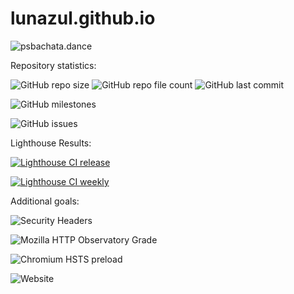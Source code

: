 # lunazul.github.io

![psbachata.dance](https://img.shields.io/website?down_color=red&down_message=offline&label=psbachata.dance&style=plastic&up_color=green&up_message=online&url=https%3A%2F%2Fpsbachata.dance)

Repository statistics:

![GitHub repo size](https://img.shields.io/github/repo-size/lunazul/lunazul.github.io?style=plastic)
![GitHub repo file count](https://img.shields.io/github/directory-file-count/lunazul/lunazul.github.io?style=plastic)
![GitHub last commit](https://img.shields.io/github/last-commit/lunazul/lunazul.github.io?style=plastic)

![GitHub milestones](https://img.shields.io/github/milestones/all/lunazul/lunazul.github.io?style=plastic)

![GitHub issues](https://img.shields.io/github/issues-raw/lunazul/lunazul.github.io?style=plastic)

Lighthouse Results:

[![Lighthouse CI release](https://github.com/lunazul/lunazul.github.io/actions/workflows/production_lighthouse.yml/badge.svg?branch=production)](https://github.com/lunazul/lunazul.github.io/actions/workflows/production_lighthouse.yml)

[![Lighthouse CI weekly](https://github.com/lunazul/lunazul.github.io/actions/workflows/cron_lighthouse_sunday.yml/badge.svg?branch=production)](https://github.com/lunazul/lunazul.github.io/actions/workflows/cron_lighthouse_sunday.yml)

Additional goals:

![Security Headers](https://img.shields.io/security-headers?style=plastic&url=https%3A%2F%2Fpsbachata.dance)

![Mozilla HTTP Observatory Grade](https://img.shields.io/mozilla-observatory/grade-score/psbachata.dance?publish&style=plastic)

![Chromium HSTS preload](https://img.shields.io/hsts/preload/psbachata.dance?style=plastic)

![Website](https://img.shields.io/website?down_color=red&down_message=offline&label=testpage&style=plastic&up_color=green&up_message=online&url=https%3A%2F%2Fbachata-regensburg.de)
